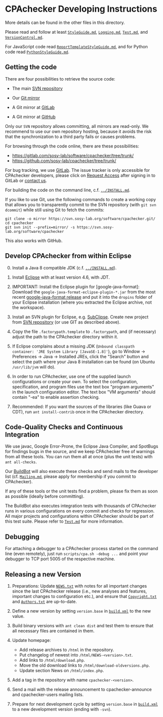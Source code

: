 CPAchecker Developing Instructions
==================================

More details can be found in the other files in this directory.

Please read and follow at least [`StyleGuide.md`](StyleGuide.md),
[`Logging.md`](Logging.md), [`Test.md`](Test.md), and [`VersionControl.md`](VersionControl.md).

For JavaScript code read [`ReportTemplateStyleGuide.md`](ReportTemplateStyleGuide.md),
and for Python code read [`PythonStyleGuide.md`](PythonStyleGuide.md).


Getting the code
----------------

There are four possibilities to retrieve the source code:

- The main [SVN repository](https://svn.sosy-lab.org/software/cpachecker)

- Our [Git mirror](https://svn.sosy-lab.org/software/cpachecker.git)

- A Git mirror at [GitLab](https://gitlab.com/sosy-lab/software/cpachecker/)

- A Git mirror at [GitHub](https://github.com/sosy-lab/cpachecker)

Only our `SVN` repository allows committing,
all mirrors are read-only.
We recommend to use our own repository hosting,
because it avoids the risk that the synchronization to a third party
fails or causes problems.

For browsing through the code online,
there are these possibilities:

- https://gitlab.com/sosy-lab/software/cpachecker/tree/trunk/
- https://github.com/sosy-lab/cpachecker/tree/trunk/

For bug tracking, we use [GitLab](https://gitlab.com/sosy-lab/software/cpachecker/issues).
The issue tracker is only accessible for CPAchecker developers,
please click on [Request Access](https://gitlab.com/sosy-lab/software/cpachecker/) after signing in to GitLab
or [contact us](Mailing.md).

For building the code on the command line, c.f. [`../INSTALL.md`](../INSTALL.md).


If you like to use Git, use the following commands
to create a working copy that allows you to transparently
commit to the SVN repository (with `git svn dcommit`)
while still using Git to fetch the commits:

```
git clone -o mirror https://svn.sosy-lab.org/software/cpachecker.git/
cd cpachecker
git svn init --prefix=mirror/ -s https://svn.sosy-lab.org/software/cpachecker
```

This also works with GitHub.


Develop CPAchecker from within Eclipse
--------------------------------------

0. Install a Java 8 compatible JDK (c.f. [`../INSTALL.md`](../INSTALL.md)).

1. Install [Eclipse](http://www.eclipse.org/) with at least version 4.6, with JDT.

2. IMPORTANT: Install the Eclipse plugin for [google-java-format]:
   Download the `google-java-format-eclipse-plugin-*.jar`
   from the most recent [google-java-format release](https://github.com/google/google-java-format/releases)
   and put it into the `dropins` folder of your Eclipse installation
   (where you extracted the Eclipse archive, not the workspace).

3. Install an SVN plugin for Eclipse, e.g. [SubClipse](http://subclipse.tigris.org).
   Create new project from [SVN repository](https://svn.sosy-lab.org/software/cpachecker/trunk)
   (or use GIT as described above).

4. Copy the file `.factorypath.template` to `.factorypath`,
   and (if necessary) adjust the path to the CPAchecker directory within it.

5. If Eclipse complains about a missing JDK
   (`Unbound classpath container: 'JRE System Library [JavaSE-1.8]'`),
   go to Window -> Preferences -> Java -> Installed JREs,
   click the "Search" button and select the path where your Java 8 installation
   can be found (on Ubuntu `/usr/lib/jvm` will do).

6. In order to run CPAchecker, use one of the supplied launch configurations
   or create your own.
   To select the configuration, specification, and program files use the
   text box "program arguments" in the launch configuration editor.
   The text box "VM arguments" should contain "-ea" to enable assertion checking.

7. Recommended:
   If you want the sources of the libraries (like Guava or CDT),
   run `ant install-contrib` once in the CPAchecker directory.


Code-Quality Checks and Continuous Integration
----------------------------------------------

We use javac, Google Error-Prone, the Eclipse Java Compiler, and SpotBugs
for findings bugs in the source, and we keep CPAchecker
free of warnings from all these tools.
You can run them all at once (plus the unit tests) with `ant all-checks`.

Our [BuildBot](https://buildbot.sosy-lab.org/buildbot/waterfall)
will also execute these checks and send mails to the developer list
(cf. [`Mailing.md`](Mailing.md), please apply for membership if you commit to CPAchecker).

If any of these tools or the unit tests find a problem,
please fix them as soon as possible (ideally before committing).

The BuildBot also executes integration tests with thousands of CPAchecker runs
in various configurations on every commit and checks for regression.
All major projects and configurations within CPAchecker should be part of this test suite.
Please refer to [`Test.md`](Test.md) for more information.


Debugging
---------

For attaching a debugger to a CPAchecker process started on the command line (even remotely),
just run `scripts/cpa.sh -debug ...` and point your debugger to TCP port 5005
of the respective machine.


Releasing a new Version
-----------------------

1. Preparations:
   Update [`NEWS.txt`](../NEWS.txt) with notes for all important changes since the last
   CPAchecker release (i.e., new analyses and features, important changes to
   configuration etc.),
   and ensure that [`Copyright.txt`](../Copyright.txt) and [`Authors.txt`](../Authors.txt) are up-to-date.

2. Define a new version by setting `version.base` in [`build.xml`](../build.xml) to the new value.

3. Build binary versions with `ant clean dist` and test them to ensure
   that all necessary files are contained in them.

4. Update homepage:
   - Add release archives to `/html` in the repository.
   - Put changelog of newest into `/html/NEWS-<version>.txt`.
   - Add links to `/html/download.php`.
   - Move the old download links to `/html/download-oldversions.php`.
   - Update section News on `/html/index.php`.

5. Add a tag in the repository with name `cpachecker-<version>`.

6. Send a mail with the release announcement to cpachecker-announce and
   cpachecker-users mailing lists.

7. Prepare for next development cycle by setting `version.base` in [`build.xml`](../build.xml)
   to a new development version (ending with `-svn`).
